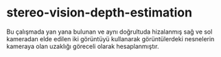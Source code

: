 # stereo-vision-depth-estimation
Bu çalışmada yan yana bulunan ve aynı doğrultuda hizalanmış sağ ve sol kameradan elde edilen iki görüntüyü kullanarak görüntülerdeki nesnelerin kameraya olan uzaklığı göreceli olarak hesaplanmıştır.
